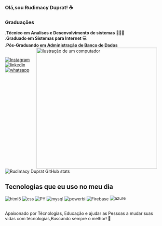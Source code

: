 ### Olá,sou Rudimacy Duprat! ☕

<h3>Graduações</h3>
.<strong>Técnico em Analises e Desenvolvimento de sistemas</strong> 👨🏻‍💻 <br>
.<strong>Graduado em Sistemas para Internet</strong> 💻 <br>
.<strong>Pós-Graduando em Administração de Banco de Dados</strong> <br>
<img src="https://raw.githubusercontent.com/MicaelliMedeiros/micaellimedeiros/master/image/computer-illustration.png" alt="ilustração de um computador" min-width="400px" max-width="400px" width="400px" align="right"> <br>

[![Instagram](https://img.shields.io/badge/Instagram-E4405F?style=for-the-badge&logo=instagram&logoColor=white)](https://instagram.com/rudi_duprat)
[![linkedin](	https://img.shields.io/badge/LinkedIn-0077B5?style=for-the-badge&logo=linkedin&logoColor=white)](https://www.linkedin.com/in/rudimacy-duprat-desenvolvimentosistemas/)
[![whatsapp](	https://img.shields.io/badge/WhatsApp-25D366?style=for-the-badge&logo=whatsapp&logoColor=white)](https://wa.me/qr/IVUETHSGRGPDH1/)
<br>
![Rudimacy Duprat GitHub stats](https://github-readme-stats.vercel.app/api?username=RudimacyDuprat&show_icons=true&theme=dracula)



## Tecnologias que eu uso no meu dia

<div style="display: inline_block">
  <img align="center" alt="html5" src="https://img.shields.io/badge/HTML5-E34F26?style=for-the-badge&logo=html5&logoColor=white" />
  <img align="center" alt="css" src="https://img.shields.io/badge/CSS3-1572B6?style=for-the-badge&logo=css3&logoColor=white" />
  <img align="center" alt="PY" src="https://img.shields.io/badge/Python-FFD43B?style=for-the-badge&logo=python&logoColor=blue" />
  <img align="center"  alt="mysql"src="https://img.shields.io/badge/MySQL-005C84?style=for-the-badge&logo=mysql&logoColor=white" />
  <img align="center" alt="powerbi"src="https://img.shields.io/badge/PowerBI-F2C811?style=for-the-badge&logo=Power%20BI&logoColor=white"
  <img align="center" alt="Django"src="https://img.shields.io/badge/Django-092E20?style=for-the-badge&logo=django&logoColor=green"/>
  <img align="center" alt="Firebase"src="https://img.shields.io/badge/firebase-ffca28?style=for-the-badge&logo=firebase&logoColor=black"/>
<img aligen="center" alt="azure"src="https://img.shields.io/badge/microsoft%20azure-0089D6?style=for-the-badge&logo=microsoft-azure&logoColor=white"/>
 
 </div><br/>

Apaixonado por Técnologias, Educação e ajudar as Pessoas a mudar suas vidas com técnologias,Buscando sempre o melhor! 🤝
